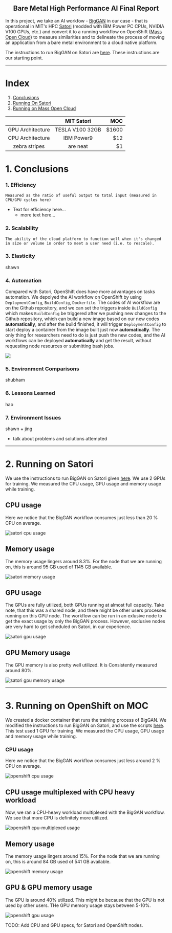 
<h2 align="center"> Bare Metal High Performance AI Final Report </h2>

In this project, we take an AI workfow - [BigGAN](https://github.com/BU-CLOUD-S20/Cloud-native-deployments-of-bare-metal-high-performance-AI-workflows/blob/update-readme/README.md#mit-satori) in our case - that is operational in MIT's HPC [Satori](https://mit-satori.github.io/) (modded with IBM Power PC CPUs, NVIDIA V100 GPUs, etc.) and convert it to a running workflow on OpenShift ([Mass Open Cloud](https://massopen.cloud/)) to measure similarities and to delineate the process of moving an application from a bare metal environment to a cloud native platform.

The instructions to run BigGAN on Satori are [here](https://github.com/BU-CLOUD-S20/Cloud-native-deployments-of-bare-metal-high-performance-AI-workflows/blob/update-readme/README.md#mit-satori). These instructions are our starting point.

***
# Index
1. [Conclusions](#Conclusions)
2. [Running On Satori](#Running-on-Satori)
3. [Running on Mass Open Cloud](#Running-on-OpenShift-on-MOC)

|                  | MIT Satori    | MOC  |
| :-------------:  |:-------------:| -----:|
| GPU Architecture | TESLA V100 32GB | $1600 |
| CPU Architecture | IBM Power9       |   $12 |
| zebra stripes | are neat      |    $1 |

# 1. Conclusions

### 1. Efficiency 
`Measured as the ratio of useful output to total input (measured in CPU/GPU cycles here)` 
- Text for efficiency here...
  - more text here...

### 2. Scalability 
`The ability of the cloud platform to function well when it's changed in size or volume in order to meet a user need (i.e. to rescale).` 

### 3. Elasticity 
 shawn 

### 4. Automation 
Compared with Satori, OpenShift does have more advantages on tasks automation. We depolyed the AI workflow on OpenShift by using `DeploymentConfig`, `BuildConfig`, `Dockerfile`. The codes of AI workflow are on the Github repository, and we can set the triggers inside `BuildConfig` which makes `BuildConfig` be triggered after we pushing new changes to the Github repository, which can build a new image based on our new codes **automatically**, and after the build finished, it will trigger `DeploymentConfig` to start deploy a container from the image built just now **automatically**. The only thing for researchers need to do is just push the new codes, and the AI workflows can be deployed **automatically** and get the result, without requesting node resources or submitting bash jobs.

![](https://www.lucidchart.com/publicSegments/view/e95c11a1-8e0b-49e5-8a83-46f7f367ed46/image.png)

### 5. Environment Comparisons </h2>
 shubham 

### 6. Lessons Learned </h2>
 hao 

### 7. Environment Issues
 shawn + jing 
- talk about problems and solutions attempted

***

# 2. Running on Satori

We use the instructions to run BigGAN on Satori given [here](https://github.com/BU-CLOUD-S20/Cloud-native-deployments-of-bare-metal-high-performance-AI-workflows/blob/update-readme/README.md#mit-satori). We use 2 GPUs for training. We measured the CPU usage, GPU usage and memory usage while training. 

## CPU usage

Here we notice that the BigGAN workflow consumes just less than 20 % CPU on average. 

![satori cpu usage](https://github.com/BU-CLOUD-S20/Cloud-native-deployments-of-bare-metal-high-performance-AI-workflows/blob/master/doc/imgs/sat-cpu.png)

## Memory usage

The memory usage lingers around 8.3%. For the node that we are running on, this is around 95 GB used of 1145 GB available.

![satori memory usage](https://github.com/BU-CLOUD-S20/Cloud-native-deployments-of-bare-metal-high-performance-AI-workflows/blob/master/doc/imgs/sat-mem.png)


## GPU usage

The GPUs are fully utilized, both GPUs running at almost full capacity. Take note, that this was a shared node, and there might be other users processes running on this GPU node. The workflow can be run in an exlusive node to get the exact usage by only the BigGAN process. However, exclusive nodes are very hard to get scheduled on Satori, in our experience.


![satori gpu usage](https://github.com/BU-CLOUD-S20/Cloud-native-deployments-of-bare-metal-high-performance-AI-workflows/blob/master/doc/imgs/sat-gpu.png)

## GPU Memory usage

The GPU memory is also pretty well utilized. It is Consistently measured around 80%. 

![satori gpu memory usage](https://github.com/BU-CLOUD-S20/Cloud-native-deployments-of-bare-metal-high-performance-AI-workflows/blob/master/doc/imgs/sat-gpu-mem.png)

***

# 3. Running on OpenShift on MOC

We created a docker container that runs the training process of BigGAN. We modified the instructions to run BigGAN on Satori, and use the scripts [here](https://github.com/BU-CLOUD-S20/Cloud-native-deployments-of-bare-metal-high-performance-AI-workflows/tree/feature-gpubiggan/workflows/BigGAN/gpu).
This test used 1 GPU for training. We measured the CPU usage, GPU usage and memory usage while training. 

### CPU usage

Here we notice that the BigGAN workflow consumes just less around 2 % CPU on average. 

![openshift cpu usage](https://github.com/BU-CLOUD-S20/Cloud-native-deployments-of-bare-metal-high-performance-AI-workflows/blob/master/doc/imgs/os-cpu.png)


## CPU usage multiplexed with CPU heavy workload

Now, we ran a CPU-heavy workload multiplexed with the BigGAN workflow. We see that more CPU is definitely more utilized.

![openshift cpu-multiplexed usage](https://github.com/BU-CLOUD-S20/Cloud-native-deployments-of-bare-metal-high-performance-AI-workflows/blob/master/doc/imgs/os-cpu-load.png)



## Memory usage

The memory usage lingers around 15%. For the node that we are running on, this is around 84 GB used of 541 GB available.

![openshift memory usage](https://github.com/BU-CLOUD-S20/Cloud-native-deployments-of-bare-metal-high-performance-AI-workflows/blob/master/doc/imgs/os-mem.png)

## GPU & GPU memory usage

The GPU is around 40% utilized. This might be because that the GPU is not used by other users. THe GPU memory usage stays between 5-10%.

![openshift gpu usage](https://github.com/BU-CLOUD-S20/Cloud-native-deployments-of-bare-metal-high-performance-AI-workflows/blob/master/doc/imgs/os-gpu.png)


TODO: Add CPU and GPU specs, for Satori and OpenShift nodes.
